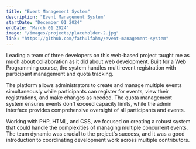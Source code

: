 ```yaml
---
title: "Event Management System"
description: "Event Management System"
startDate: "December 01 2024"
endDate: "March 01 2024"
image: "/images/projects/placeholder-2.jpg"
link: "https://github.com/fathulfahmy/event-management-system"
---
```


Leading a team of three developers on this web-based project taught me as much about collaboration as it did about web development. Built for a Web Programming course, the system handles multi-event registration with participant management and quota tracking.

The platform allows administrators to create and manage multiple events simultaneously while participants can register for events, view their registrations, and make changes as needed. The quota management system ensures events don't exceed capacity limits, while the admin interface provides comprehensive oversight of all participants and events.

Working with PHP, HTML, and CSS, we focused on creating a robust system that could handle the complexities of managing multiple concurrent events. The team dynamic was crucial to the project's success, and it was a good introduction to coordinating development work across multiple contributors.
